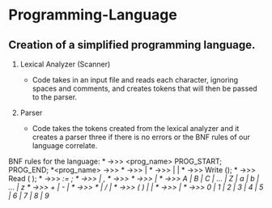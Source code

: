 # Programming-Language
## Creation of a simplified programming language.
1. Lexical Analyzer (Scanner)

    * Code takes in an input file and reads each character, ignoring spaces and comments, and creates tokens that will then be passed to the parser.
    
2. Parser

    * Code takes the tokens created from the lexical analyzer and it creates a parser three if there is no errors or the BNF rules of our language correlate.

BNF rules for the language:
   *<program>   ->>> <prog_name> PROG_START; <stmts> PROG_END;
   *<prog_name> ->>> <ident>
   *<stmts>     ->>> <stmt> | <stmt> <stmts>
   *<stmt>      ->>> <assign> | <write> | <read>
   *<write>     ->>> Write (<varl>);
   *<read>      ->>> Read (<varl> );
   *<assign>    ->>> <var> := <expr>;
   *<varl>      ->>> <var> | <var> , <varl>
   *<var>       ->>> <ident>
   *<ident>     ->>> <char> | <char> <ident>
   *<char>      ->>> A | B | C | … | Z | a | b | … | z
   *<expr>      ->>> <expr> + <term> | <expr> - <term> | <term>
   *<term>      ->>> <term> * <factor> | <term> / <factor> | <factor>
   *<factor>    ->>> ( <expr> ) | <var> | <integer>
   *<integer>   ->>> <digit> | <digit> <integer>
   *<digit>     ->>> 0 | 1 | 2 | 3 | 4 | 5 | 6 | 7 | 8 | 9

